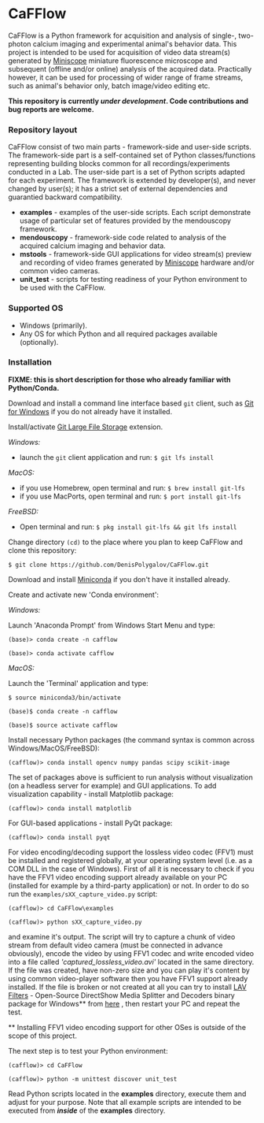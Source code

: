 # CaFFlow

CaFFlow is a Python framework for acquisition and analysis of single-,
two-photon calcium imaging and experimental animal's behavior data.
This project is intended to be used for acquisition of video data stream(s) generated
by [Miniscope](http://miniscope.org) miniature fluorescence microscope and subsequent
(offline and/or online) analysis of the acquired data.
Practically however, it can be used for processing of wider range of frame streams,
such as animal's behavior only, batch image/video editing etc.

**This repository is currently _under_  _development_. Code contributions and bug reports are welcome.**

### Repository layout

CaFFlow consist of two main parts - framework-side and user-side scripts.
The framework-side part is a self-contained set of Python classes/functions representing
building blocks common for all recordings/experiments conducted in a Lab.
The user-side part is a set of Python scripts adapted for each experiment.
The framework is extended by developer(s), and never changed by user(s);
it has a strict set of external dependencies and guarantied backward compatibility.


- __examples__ - examples of the user-side scripts. Each script demonstrate usage of particular set of features provided by the mendouscopy framework.
- __mendouscopy__ - framework-side code related to analysis of the acquired calcium imaging and behavior data.
- __mstools__ - framework-side GUI applications for video stream(s) preview and recording of video frames generated by [Miniscope](http://miniscope.org) hardware and/or common video cameras.
- __unit_test__ - scripts for testing readiness of your Python environment to be used with the CaFFlow.


### Supported OS

- Windows (primarily).
- Any OS for which Python and all required packages available (optionally).


### Installation

__FIXME: this is short description for those who already familiar with Python/Conda.__

Download and install a command line interface based `git` client, such as
[Git for Windows](https://git-scm.com/download/win) if you do not already have it installed.

Install/activate [Git Large File Storage](https://git-lfs.github.com/) extension.

_Windows:_

- launch the `git` client application and run: `$ git lfs install`

_MacOS:_

- if you use Homebrew, open terminal and run: `$ brew install git-lfs`
- if you use MacPorts, open terminal and run: `$ port install git-lfs`

_FreeBSD:_

- Open terminal and run: `$ pkg install git-lfs && git lfs install`

Change directory `(cd)` to the place where you plan to keep CaFFlow and clone this repository:

`$ git clone https://github.com/DenisPolygalov/CaFFlow.git`

Download and install [Miniconda](https://docs.conda.io/en/latest/miniconda.html) if you don't have it installed already.

Create and activate new 'Conda environment':

_Windows:_

Launch 'Anaconda Prompt' from Windows Start Menu and type:

`(base)> conda create -n cafflow`

`(base)> conda activate cafflow`

_MacOS:_

Launch the 'Terminal' application and type:

`$ source miniconda3/bin/activate`

`(base)$ conda create -n cafflow`

`(base)$ source activate cafflow`

Install necessary Python packages (the command syntax is common across Windows/MacOS/FreeBSD):

`(cafflow)> conda install opencv numpy pandas scipy scikit-image`

The set of packages above is sufficient to run analysis without visualization (on a headless server for example) and GUI applications.
To add visualization capability - install Matplotlib package:

`(cafflow)> conda install matplotlib`

For GUI-based applications - install PyQt package:

`(cafflow)> conda install pyqt`

For video encoding/decoding support the lossless video codec (FFV1)
must be installed and registered globally, at your operating system level
(i.e. as a COM DLL in the case of Windows). First of all it is necessary
to check if you have the FFV1 video encoding support already available on your
PC (installed for example by a third-party application) or not.
In order to do so run the `examples/sXX_capture_video.py` script:

`(cafflow)> cd CaFFlow\examples`

`(cafflow)> python sXX_capture_video.py`

and examine it's output. The script will try to capture a chunk of video
stream from default video camera (must be connected in advance obviously),
encode the video by using FFV1 codec and write encoded video 
into a file called *'captured_lossless_video.avi'* located in the same directory.
If the file was created, have non-zero size and you can play it's content
by using common video-player software then you have FFV1 support already installed.
If the file is broken or not created at all you can try to install 
[LAV Filters](https://github.com/Nevcairiel/LAVFilters) - 
Open-Source DirectShow Media Splitter and Decoders binary package
for Windows** 
from [here](https://github.com/Nevcairiel/LAVFilters/releases)
, then restart your PC and repeat the test.

** Installing FFV1 video encoding support for other OSes is outside of the scope of this project.

The next step is to test your Python environment:

`(cafflow)> cd CaFFlow`

`(cafflow)> python -m unittest discover unit_test`

Read Python scripts located in the __examples__ directory, execute them and adjust for your purpose.
Note that all example scripts are intended to be executed from __*inside*__ of the __examples__ directory.
